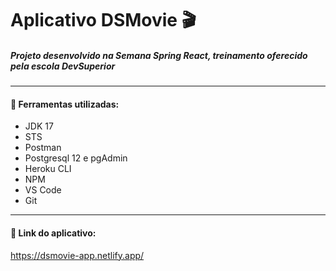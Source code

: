 # Aplicativo DSMovie :clapper:

##### Projeto desenvolvido na Semana Spring React, treinamento oferecido pela escola DevSuperior 

---

#### :wrench: Ferramentas utilizadas:

- JDK 17
- STS
- Postman
- Postgresql 12 e pgAdmin
- Heroku CLI
- NPM
- VS Code
- Git

---

#### 🔗 Link do aplicativo: 
https://dsmovie-app.netlify.app/

